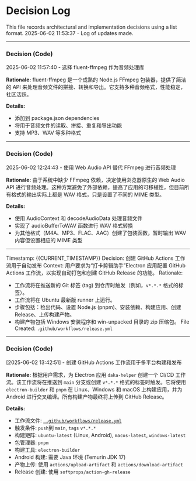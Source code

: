 # Decision Log

This file records architectural and implementation decisions using a list format.
2025-06-02 11:53:37 - Log of updates made.

---

### Decision (Code)

2025-06-02 11:57:40 - 选择 fluent-ffmpeg 作为音频处理库

**Rationale:**
fluent-ffmpeg 是一个成熟的 Node.js FFmpeg 包装器，提供了简洁的 API 来处理音频文件的拼接、转换和导出。它支持多种音频格式，性能稳定，社区活跃。

**Details:**

- 添加到 package.json dependencies
- 将用于音频文件的读取、拼接、重复和导出功能
- 支持 MP3、WAV 等多种格式

---

### Decision (Code)

2025-06-02 12:24:43 - 使用 Web Audio API 替代 FFmpeg 进行音频处理

**Rationale:**
由于系统中缺少 FFmpeg 依赖，决定使用浏览器原生的 Web Audio API 进行音频处理。这种方案避免了外部依赖，提高了应用的可移植性，但目前所有格式的输出实际上都是 WAV 格式，只是设置了不同的 MIME 类型。

**Details:**

- 使用 AudioContext 和 decodeAudioData 处理音频文件
- 实现了 audioBufferToWAV 函数进行 WAV 格式转换
- 为其他格式（M4A、MP3、FLAC、AAC）创建了包装函数，暂时输出 WAV 内容但设置相应的 MIME 类型

---

Timestamp: {{CURRENT_TIMESTAMP}}
Decision: 创建 GitHub Actions 工作流用于自动发布
Context: 用户要求为“打卡剪辑助手”Electron 应用配置 GitHub Actions 工作流，以实现自动打包和创建 GitHub Release 的功能。
Rationale:

- 工作流将在推送新的 Git 标签 (tag) 到仓库时触发（例如，`v*.*.*` 格式的标签）。
- 工作流将在 Ubuntu 最新版 runner 上运行。
- 步骤包括：检出代码、设置 Node.js (pnpm)、安装依赖、构建应用、创建 Release、上传构建产物。
- 构建产物包括 Windows 安装程序和 win-unpacked 目录的 zip 压缩包。
  File Created: `.github/workflows/release.yml`

---

### Decision (Code)

[2025-06-02 13:42:51] - 创建 GitHub Actions 工作流用于多平台构建和发布

**Rationale:**
根据用户需求，为 Electron 应用 `daka-helper` 创建一个 CI/CD 工作流。该工作流将在推送到 `main` 分支或创建 `v*.*.*` 格式的标签时触发。它将使用 `electron-builder` 和 `pnpm` 在 Linux、Windows 和 macOS 上构建应用，并为 Android 进行交叉编译。所有构建产物最终将上传到 GitHub Release。

**Details:**

- 工作流文件: [` .github/workflows/release.yml`](.github/workflows/release.yml:0)
- 触发条件: `push`到 `main`, `tags` `v*.*.*`
- 构建矩阵: `ubuntu-latest` (Linux, Android), `macos-latest`, `windows-latest`
- 包管理器: `pnpm`
- 构建工具: `electron-builder`
- Android 构建: 需要 Java 环境 (Temurin JDK 17)
- 产物上传: 使用 `actions/upload-artifact` 和 `actions/download-artifact`
- Release 创建: 使用 `softprops/action-gh-release`

